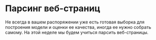 # Парсинг веб-страниц
Не всегда в вашем распоряжении уже есть готовая выборка для построения модели и оценки ее качества, иногда ее нужно собрать самому. На этой неделе мы будем учиться парсить веб-страницы.

